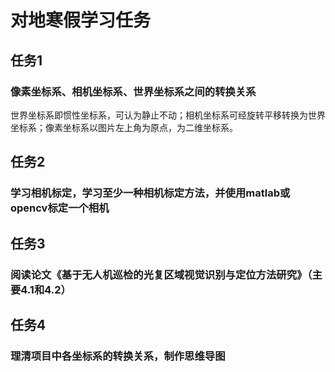# 对地寒假学习任务
## 任务1
### 像素坐标系、相机坐标系、世界坐标系之间的转换关系
世界坐标系即惯性坐标系，可认为静止不动；相机坐标系可经旋转平移转换为世界坐标系；像素坐标系以图片左上角为原点，为二维坐标系。

## 任务2
### 学习相机标定，学习至少一种相机标定方法，并使用matlab或opencv标定一个相机
## 任务3
### 阅读论文《基于无人机巡检的光复区域视觉识别与定位方法研究》（主要4.1和4.2）
## 任务4
### 理清项目中各坐标系的转换关系，制作思维导图

